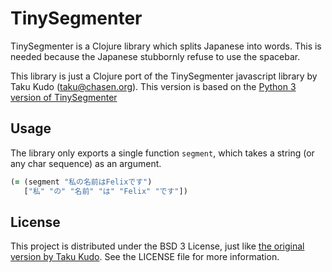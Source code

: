 # TinySegmenter

TinySegmenter is a Clojure library which splits Japanese into words.
This is needed because the Japanese stubbornly refuse to use the spacebar.

This library is just a Clojure port of the TinySegmenter javascript library by Taku Kudo (taku@chasen.org).
This version is based on the [Python 3 version of TinySegmenter](https://github.com/SamuraiT/tinysegmenter/blob/master/tinysegmenter/tinysegmenter.py)

## Usage

The library only exports a single function `segment`, which takes a string (or any char sequence) as an argument.

``` clojure
(= (segment "私の名前はFelixです")
   ["私" "の" "名前" "は" "Felix" "です"])
```

## License

This project is distributed under the BSD 3 License, just like [the original version by Taku Kudo](http://chasen.org/~taku/software/TinySegmenter/LICENCE.txt).
See the LICENSE file for more information.
